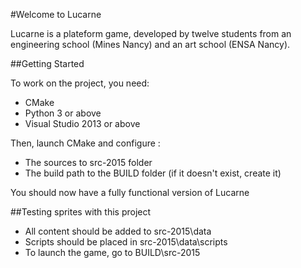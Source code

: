 #Welcome to Lucarne

Lucarne is a plateform game, developed by twelve students from an engineering school (Mines Nancy) and an art school (ENSA Nancy).


##Getting Started
 
To work on the project, you need:
 - CMake
 - Python 3 or above
 - Visual Studio 2013 or above
 
 Then, launch CMake and configure :
 - The sources to src-2015 folder
 - The build path to the BUILD folder (if it doesn't exist, create it)
 
 You should now have a fully functional version of Lucarne
 
 
##Testing sprites with this project
 
 - All content should be added to src-2015\data
 - Scripts should be placed in src-2015\data\scripts
 - To launch the game, go to BUILD\src-2015
